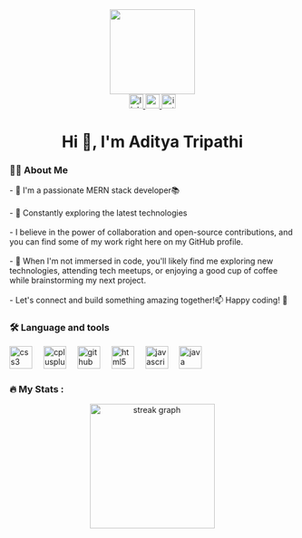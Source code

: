 
<div align="center">
  <img height="150" src="https://camo.githubusercontent.com/62da68eb62b1e5f175f7d1f0191dd89a653d7908feb22d37d4a0ab07365d6791/68747470733a2f2f6d656469612e67697068792e636f6d2f6d656469612f4d3967624264396e6244724f5475314d71782f67697068792e676966"  />
</div>

<div align="center">
  <a href="https://www.linkedin.com/in/adityatripathicg/" target="_blank">
    <img src="https://img.shields.io/static/v1?message=LinkedIn&logo=linkedin&label=&color=0077B5&logoColor=white&labelColor=&style=for-the-badge" height="25" alt="linkedin logo"  />
  </a>
  <a href="mailto:adityatripathi3906@gmail.com@gmail.com" target="_blank">
    <img src="https://img.shields.io/static/v1?message=Gmail&logo=gmail&label=&color=D14836&logoColor=white&labelColor=&style=for-the-badge" height="25" alt="gmail logo"  />
  </a>
  <a href="https://www.instagram.com/imaditya07_/" target="_blank">
    <img src="https://img.shields.io/static/v1?message=Instagram&logo=instagram&label=&color=E4405F&logoColor=white&labelColor=&style=for-the-badge" height="25" alt="instagram logo"  />
  </a>
</div>

<h1 align="center">Hi 👋, I'm Aditya Tripathi</h1>

<h3 align="left">👩‍💻  About Me</h3>

<p align="left">- 🔭 I'm a passionate MERN stack developer📚<br><br>-  🚀 Constantly exploring the latest technologies<br><br>-  I believe in the power of collaboration and open-source contributions, and you can find some of my work right here on my GitHub profile. <br><br>- 🔧 When I'm not immersed in code, you'll likely find me exploring new technologies, attending tech meetups, or enjoying a good cup of coffee while brainstorming my next project. <br><br>- Let's connect and build something amazing together!📫 
Happy coding! 🚀 

<h3 align="left">🛠 Language and tools</h3>

<div align="left">
  
  <img src="https://cdn.jsdelivr.net/gh/devicons/devicon/icons/css3/css3-original.svg" height="40" alt="css3 logo"  />
  <img width="12" />
  <img src="https://cdn.jsdelivr.net/gh/devicons/devicon/icons/cplusplus/cplusplus-original.svg" height="40" alt="cplusplus logo"  />
  <img width="12" />
  <img src="https://cdn.jsdelivr.net/gh/devicons/devicon/icons/github/github-original.svg" height="40" alt="github logo"  />
  <img width="12" />
  <img src="https://cdn.jsdelivr.net/gh/devicons/devicon/icons/html5/html5-original.svg" height="40" alt="html5 logo"  />
  <img width="12" />
  <img src="https://cdn.jsdelivr.net/gh/devicons/devicon/icons/javascript/javascript-original.svg" height="40" alt="javascript logo"  />
  <img width="12" />
  <img src="https://cdn.jsdelivr.net/gh/devicons/devicon/icons/java/java-original.svg" height="40" alt="java logo"  />
  <img width="12" />
</div>

<h3 align="left">🔥   My Stats :</h3>


<div align="center">
  <img src="https://streak-stats.demolab.com?user=adityatripathicg&locale=en&mode=daily&theme=dark&hide_border=false&border_radius=5&order=3" height="220" alt="streak graph"  />
</div>

